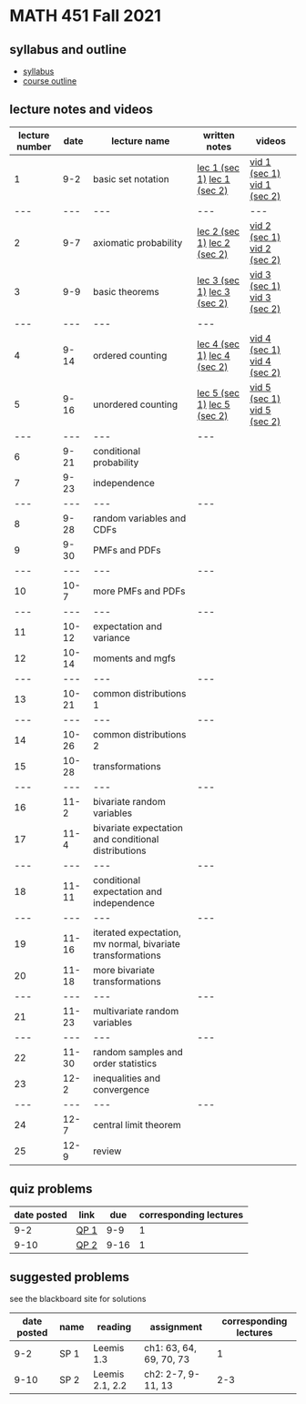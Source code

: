 # MATH 451 Fall 2021

## syllabus and outline

- [syllabus](docs/syllabus.md)
- [course outline](docs/outline.pdf)

## lecture notes and videos

lecture number | date | lecture name | written notes | videos |
--- | ---|---|---| --- | 
1|9-2 | basic set notation | [lec 1 (sec 1)](lns/lec1_1.pdf) [lec 1 (sec 2)](lns/lec1_2.pdf) | [vid 1 (sec 1)](https://youtu.be/QJbK_ws7lyE) [vid 1 (sec 2)](https://youtu.be/JYriMSTXa9g) |
---|---|---|---|---
2|9-7 | axiomatic probability | [lec 2 (sec 1)](lns/lec2_1.pdf) [lec 2 (sec 2)](lns/lec2_2.pdf) | [vid 2 (sec 1)](https://youtu.be/tzIWEPyBE3A) [vid 2 (sec 2)](https://youtu.be/XNjkV_m26Hw) |
3|9-9 | basic theorems | [lec 3 (sec 1)](lns/lec3_1.pdf) [lec 3 (sec 2)](lns/lec3_2.pdf) | [vid 3 (sec 1)](https://youtu.be/M80RZlPdQ1A) [vid 3 (sec 2)](https://youtu.be/FHW8PhScfVo) |
--- | ---|---|---|
4|9-14 | ordered counting | [lec 4 (sec 1)](lns/lec4_1.pdf) [lec 4 (sec 2)](lns/lec4_2.pdf) | [vid 4 (sec 1)](https://youtu.be/bg7q3AeKVgY) [vid 4 (sec 2)](https://youtu.be/2Hj9yGrq17k) |
5|9-16 | unordered counting | [lec 5 (sec 1)](lns/lec5_1.pdf) [lec 5 (sec 2)](lns/lec5_2.pdf) | [vid 5 (sec 1)](https://youtu.be/b4kV6HjdzG0) [vid 5 (sec 2)](https://youtu.be/bf8x3FrRf8U) |
--- | ---|---|---|
6|9-21 | conditional probability | | |
7|9-23 | independence | |
--- | ---|---|---|
8|9-28 | random variables and CDFs | | |
9|9-30 | PMFs and PDFs | | |
--- | ---|---|---|
10|10-7 | more PMFs and PDFs | | |
--- | ---|---|---|
11|10-12 | expectation and variance | | |
12|10-14 | moments and mgfs | | |
--- | ---|---|---|
13|10-21 | common distributions 1 | | |
--- | ---|---|---|
14|10-26 | common distributions 2 | | |
15|10-28 | transformations | | |
--- | ---|---|---|
16|11-2 | bivariate random variables | | |
17|11-4 | bivariate expectation and conditional distributions | | |
--- | ---|---|---|
18|11-11 | conditional expectation and independence | | |
--- | ---|---|---|
19|11-16 | iterated expectation, mv normal, bivariate transformations | | |
20|11-18 | more bivariate transformations | | |
--- | ---|---|---|
21|11-23 | multivariate random variables | | |
--- | ---|---|---|
22|11-30 | random samples and order statistics | | |
23|12-2 | inequalities and convergence | | |
--- | ---|---|---|
24|12-7 | central limit theorem | | |
25|12-9 | review | | | 


## quiz problems

date posted | link | due | corresponding lectures |
--- | --- | --- | --- |
9-2 | [QP 1](qp/qp1.pdf) | 9-9 | 1
9-10 | [QP 2](qp/qp2.pdf) | 9-16 | 1

## suggested problems

see the blackboard site for solutions

date posted | name |  reading| assignment | corresponding lectures |
--- | --- | --- |--- | --- |
9-2 | SP 1 | Leemis 1.3 | ch1: 63, 64, 69, 70, 73 | 1
9-10 | SP 2 | Leemis 2.1, 2.2 | ch2: 2-7, 9-11, 13 | 2-3

